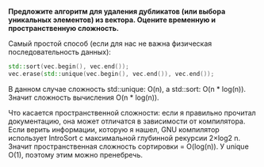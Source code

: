 **Предложите алгоритм для удаления дубликатов (или выбора уникальных элементов) из вектора. Оцените временную и пространственную сложность.**

Самый простой способ (если для нас не важна физическая последовательность данных):
```cpp
std::sort(vec.begin(), vec.end());
vec.erase(std::unique(vec.begin(), vec.end()), vec.end());
```

В данном случае сложность std::unique: O(n), а std::sort: O(n * log(n)). Значит сложность вычисления O(n * log(n)). 

Что касается пространственной сложности: если я правильно прочитал документацию, она может отличатся в зависимости от компилятора. Если верить информации, которую я нашел, GNU компилятор использует IntroSort с максимальной глубинной рекурсии  2×log2 n. Значит пространственная сложность сортировки = O(log(n)). У unique O(1), поэтому этим можно пренебречь.

